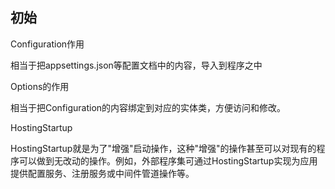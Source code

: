 ## 初始

Configuration作用

相当于把appsettings.json等配置文档中的内容，导入到程序之中



Options的作用

相当于把Configuration的内容绑定到对应的实体类，方便访问和修改。



HostingStartup

HostingStartup就是为了"增强"启动操作，这种"增强"的操作甚至可以对现有的程序可以做到无改动的操作。例如，外部程序集可通过HostingStartup实现为应用提供配置服务、注册服务或中间件管道操作等。

